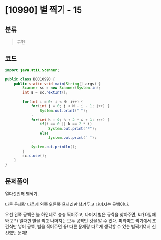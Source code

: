 # [10990] 별 찍기 - 15

## 분류
> 구현
>

## 코드
```java
import java.util.Scanner;

public class BOJ10990 {
	public static void main(String[] args) {
		Scanner sc = new Scanner(System.in);
		int N = sc.nextInt();
		
		for(int i = 0; i < N; i++) {
			for(int j = 0; j < N - i - 1; j++) {
				System.out.print(" ");
			}
			for(int k = 0; k < 2 * i + 1; k++) {
				if(k == 0 || k == 2 * i)
					System.out.print("*");
				else
					System.out.print(" ");
			}
			System.out.println();
		}
		sc.close();
	}
}
```

## 문제풀이

열다섯번째 별찍기. 

다른 문제랑 다르게 왼쪽 오른쪽 모서리만 남겨두고 나머지는 공백이다.

우선 왼쪽 공백은 늘 하던데로 슝슝 찍어주고, 나머지 별은 규칙을 찾아주면, k가 0일때와 2 * i 일때만 별을 찍고 나머지는 모두 공백인 것을 알 수 있다. 피라미드 찍기에서 조건식만 넣어 공백, 별을 찍어주면 끝! 다른 문제랑 다르게 생각할 수 있는 별찍기여서 신선했던 문제!
